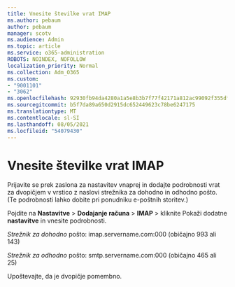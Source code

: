 ```yaml
---
title: Vnesite številke vrat IMAP
ms.author: pebaum
author: pebaum
manager: scotv
ms.audience: Admin
ms.topic: article
ms.service: o365-administration
ROBOTS: NOINDEX, NOFOLLOW
localization_priority: Normal
ms.collection: Adm_O365
ms.custom:
- "9001101"
- "3062"
ms.openlocfilehash: 92930fb94da4280a1a5e8b3b7f77f42171a812ac99092f355df0f5481e3f3909
ms.sourcegitcommit: b5f7da89a650d2915dc652449623c78be6247175
ms.translationtype: MT
ms.contentlocale: sl-SI
ms.lasthandoff: 08/05/2021
ms.locfileid: "54079430"
---
```

# <a name="enter-imap-port-numbers"></a>Vnesite številke vrat IMAP

Prijavite se prek zaslona za nastavitev vnaprej in dodajte podrobnosti vrat za dvopičjem v vrstico z naslovi strežnika za dohodno in odhodno pošto. (Te podrobnosti lahko dobite pri ponudniku e-poštnih storitev.) 

Pojdite na **Nastavitve**  >  **Dodajanje računa**  >  **IMAP** > kliknite Pokaži dodatne **nastavitve** in vnesite podrobnosti. 

*Strežnik za dohodno* pošto: imap.servername.com:000 (običajno 993 ali 143) 

*Strežnik za odhodno* pošto: smtp.servername.com:000 (običajno 465 ali 25) 

Upoštevajte, da je dvopičje pomembno. 
